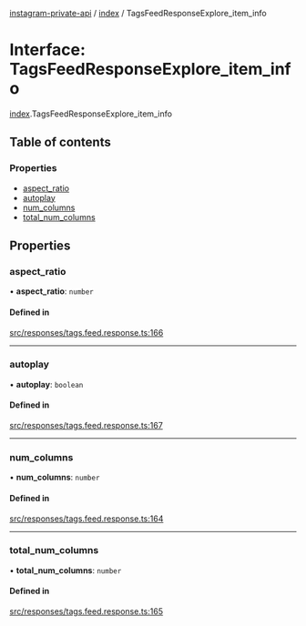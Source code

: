 [instagram-private-api](../../README.md) / [index](../../modules/index.md) / TagsFeedResponseExplore_item_info

# Interface: TagsFeedResponseExplore\_item\_info

[index](../../modules/index.md).TagsFeedResponseExplore_item_info

## Table of contents

### Properties

- [aspect\_ratio](TagsFeedResponseExplore_item_info.md#aspect_ratio)
- [autoplay](TagsFeedResponseExplore_item_info.md#autoplay)
- [num\_columns](TagsFeedResponseExplore_item_info.md#num_columns)
- [total\_num\_columns](TagsFeedResponseExplore_item_info.md#total_num_columns)

## Properties

### aspect\_ratio

• **aspect\_ratio**: `number`

#### Defined in

[src/responses/tags.feed.response.ts:166](https://github.com/Nerixyz/instagram-private-api/blob/0e0721c/src/responses/tags.feed.response.ts#L166)

___

### autoplay

• **autoplay**: `boolean`

#### Defined in

[src/responses/tags.feed.response.ts:167](https://github.com/Nerixyz/instagram-private-api/blob/0e0721c/src/responses/tags.feed.response.ts#L167)

___

### num\_columns

• **num\_columns**: `number`

#### Defined in

[src/responses/tags.feed.response.ts:164](https://github.com/Nerixyz/instagram-private-api/blob/0e0721c/src/responses/tags.feed.response.ts#L164)

___

### total\_num\_columns

• **total\_num\_columns**: `number`

#### Defined in

[src/responses/tags.feed.response.ts:165](https://github.com/Nerixyz/instagram-private-api/blob/0e0721c/src/responses/tags.feed.response.ts#L165)
